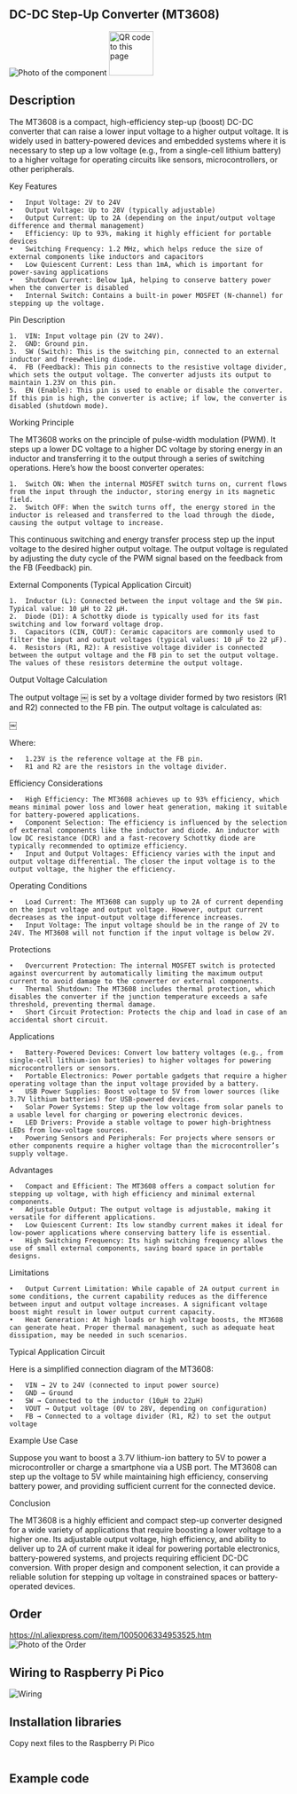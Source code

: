 ## DC-DC Step-Up Converter (MT3608)

<img src="MT3608_Photo.jpg" alt="Photo of the component">
<img src="MT3608_QR_code.jpg" alt="QR code to this page" width="80" height="80">

## Description
The MT3608 is a compact, high-efficiency step-up (boost) DC-DC converter that can raise a lower input voltage to a higher output voltage. It is widely used in battery-powered devices and embedded systems where it is necessary to step up a low voltage (e.g., from a single-cell lithium battery) to a higher voltage for operating circuits like sensors, microcontrollers, or other peripherals.

Key Features

	•	Input Voltage: 2V to 24V
	•	Output Voltage: Up to 28V (typically adjustable)
	•	Output Current: Up to 2A (depending on the input/output voltage difference and thermal management)
	•	Efficiency: Up to 93%, making it highly efficient for portable devices
	•	Switching Frequency: 1.2 MHz, which helps reduce the size of external components like inductors and capacitors
	•	Low Quiescent Current: Less than 1mA, which is important for power-saving applications
	•	Shutdown Current: Below 1µA, helping to conserve battery power when the converter is disabled
	•	Internal Switch: Contains a built-in power MOSFET (N-channel) for stepping up the voltage.

Pin Description

	1.	VIN: Input voltage pin (2V to 24V).
	2.	GND: Ground pin.
	3.	SW (Switch): This is the switching pin, connected to an external inductor and freewheeling diode.
	4.	FB (Feedback): This pin connects to the resistive voltage divider, which sets the output voltage. The converter adjusts its output to maintain 1.23V on this pin.
	5.	EN (Enable): This pin is used to enable or disable the converter. If this pin is high, the converter is active; if low, the converter is disabled (shutdown mode).

Working Principle

The MT3608 works on the principle of pulse-width modulation (PWM). It steps up a lower DC voltage to a higher DC voltage by storing energy in an inductor and transferring it to the output through a series of switching operations. Here’s how the boost converter operates:

	1.	Switch ON: When the internal MOSFET switch turns on, current flows from the input through the inductor, storing energy in its magnetic field.
	2.	Switch OFF: When the switch turns off, the energy stored in the inductor is released and transferred to the load through the diode, causing the output voltage to increase.

This continuous switching and energy transfer process step up the input voltage to the desired higher output voltage. The output voltage is regulated by adjusting the duty cycle of the PWM signal based on the feedback from the FB (Feedback) pin.

External Components (Typical Application Circuit)

	1.	Inductor (L): Connected between the input voltage and the SW pin. Typical value: 10 µH to 22 µH.
	2.	Diode (D1): A Schottky diode is typically used for its fast switching and low forward voltage drop.
	3.	Capacitors (CIN, COUT): Ceramic capacitors are commonly used to filter the input and output voltages (typical values: 10 µF to 22 µF).
	4.	Resistors (R1, R2): A resistive voltage divider is connected between the output voltage and the FB pin to set the output voltage. The values of these resistors determine the output voltage.

Output Voltage Calculation

The output voltage ￼ is set by a voltage divider formed by two resistors (R1 and R2) connected to the FB pin. The output voltage is calculated as:

￼

Where:

	•	1.23V is the reference voltage at the FB pin.
	•	R1 and R2 are the resistors in the voltage divider.

Efficiency Considerations

	•	High Efficiency: The MT3608 achieves up to 93% efficiency, which means minimal power loss and lower heat generation, making it suitable for battery-powered applications.
	•	Component Selection: The efficiency is influenced by the selection of external components like the inductor and diode. An inductor with low DC resistance (DCR) and a fast-recovery Schottky diode are typically recommended to optimize efficiency.
	•	Input and Output Voltages: Efficiency varies with the input and output voltage differential. The closer the input voltage is to the output voltage, the higher the efficiency.

Operating Conditions

	•	Load Current: The MT3608 can supply up to 2A of current depending on the input voltage and output voltage. However, output current decreases as the input-output voltage difference increases.
	•	Input Voltage: The input voltage should be in the range of 2V to 24V. The MT3608 will not function if the input voltage is below 2V.

Protections

	•	Overcurrent Protection: The internal MOSFET switch is protected against overcurrent by automatically limiting the maximum output current to avoid damage to the converter or external components.
	•	Thermal Shutdown: The MT3608 includes thermal protection, which disables the converter if the junction temperature exceeds a safe threshold, preventing thermal damage.
	•	Short Circuit Protection: Protects the chip and load in case of an accidental short circuit.

Applications

	•	Battery-Powered Devices: Convert low battery voltages (e.g., from single-cell lithium-ion batteries) to higher voltages for powering microcontrollers or sensors.
	•	Portable Electronics: Power portable gadgets that require a higher operating voltage than the input voltage provided by a battery.
	•	USB Power Supplies: Boost voltage to 5V from lower sources (like 3.7V lithium batteries) for USB-powered devices.
	•	Solar Power Systems: Step up the low voltage from solar panels to a usable level for charging or powering electronic devices.
	•	LED Drivers: Provide a stable voltage to power high-brightness LEDs from low-voltage sources.
	•	Powering Sensors and Peripherals: For projects where sensors or other components require a higher voltage than the microcontroller’s supply voltage.

Advantages

	•	Compact and Efficient: The MT3608 offers a compact solution for stepping up voltage, with high efficiency and minimal external components.
	•	Adjustable Output: The output voltage is adjustable, making it versatile for different applications.
	•	Low Quiescent Current: Its low standby current makes it ideal for low-power applications where conserving battery life is essential.
	•	High Switching Frequency: Its high switching frequency allows the use of small external components, saving board space in portable designs.

Limitations

	•	Output Current Limitation: While capable of 2A output current in some conditions, the current capability reduces as the difference between input and output voltage increases. A significant voltage boost might result in lower output current capacity.
	•	Heat Generation: At high loads or high voltage boosts, the MT3608 can generate heat. Proper thermal management, such as adequate heat dissipation, may be needed in such scenarios.

Typical Application Circuit

Here is a simplified connection diagram of the MT3608:

	•	VIN → 2V to 24V (connected to input power source)
	•	GND → Ground
	•	SW → Connected to the inductor (10µH to 22µH)
	•	VOUT → Output voltage (0V to 28V, depending on configuration)
	•	FB → Connected to a voltage divider (R1, R2) to set the output voltage

Example Use Case

Suppose you want to boost a 3.7V lithium-ion battery to 5V to power a microcontroller or charge a smartphone via a USB port. The MT3608 can step up the voltage to 5V while maintaining high efficiency, conserving battery power, and providing sufficient current for the connected device.

Conclusion

The MT3608 is a highly efficient and compact step-up converter designed for a wide variety of applications that require boosting a lower voltage to a higher one. Its adjustable output voltage, high efficiency, and ability to deliver up to 2A of current make it ideal for powering portable electronics, battery-powered systems, and projects requiring efficient DC-DC conversion. With proper design and component selection, it can provide a reliable solution for stepping up voltage in constrained spaces or battery-operated devices.

## Order
<a href="https://nl.aliexpress.com/item/1005006334953525.html">https://nl.aliexpress.com/item/1005006334953525.htm</a>
<img src="MT3608_Order.jpg" alt="Photo of the Order">


## Wiring to Raspberry Pi Pico
<img src="MT3608_Wiring.jpg" alt="Wiring" >

## Installation libraries
Copy next files to the Raspberry Pi Pico

```bash

```

## Example code
```python



```



